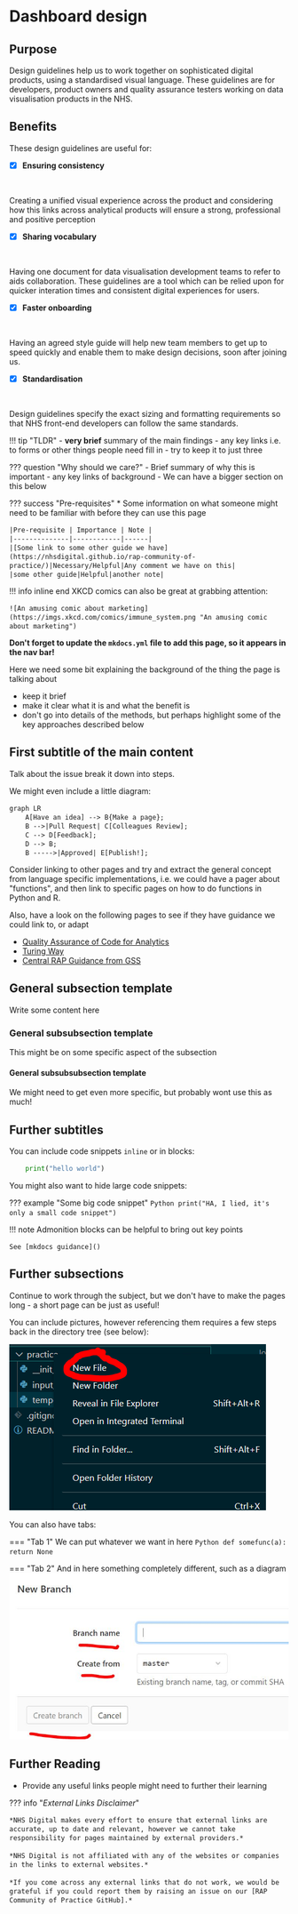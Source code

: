 # Dashboard design

## Purpose

Design guidelines help us to work together on sophisticated digital products, using a standardised visual language. 
These guidelines are for developers, product owners and quality assurance testers working on data visualisation products in the NHS.

## Benefits

These design guidelines are useful for:

- [x] **Ensuring consistency**
<br>
<p>Creating a unified visual experience across the product and considering how this links across analytical products will ensure a strong, professional and positive perception</p>

- [x] **Sharing vocabulary**
<br>
<p>Having one document for data visualisation development teams to refer to aids collaboration. These guidelines are a tool which can be relied upon for quicker interation times and consistent digital experiences for users.</p>

- [x] **Faster onboarding**
<br>
<p>Having an agreed style guide will help new team members to get up to speed quickly and enable them to make design decisions, soon after joining us.</p>

- [x] **Standardisation**
<br>
<p>Design guidelines specify the exact sizing and formatting requirements so that NHS front-end developers can follow the same standards.</p>

!!! tip "TLDR"
    - **very brief** summary of the main findings
    - any key links i.e. to forms or other things people need fill in
    - try to keep it to just three

??? question "Why should we care?"
    - Brief summary of why this is important
    - any key links of background
    - We can have a bigger section on this below

??? success "Pre-requisites"
    * Some information on what someone might need to be familiar with before they can use this page

    |Pre-requisite | Importance | Note |
    |--------------|------------|------|
    |[Some link to some other guide we have](https://nhsdigital.github.io/rap-community-of-practice/)|Necessary/Helpful|Any comment we have on this|
    |some other guide|Helpful|another note|

!!! info inline end
    XKCD comics can also be great at grabbing attention:

    ![An amusing comic about marketing](https://imgs.xkcd.com/comics/immune_system.png "An amusing comic about marketing")

**Don't forget to update the `mkdocs.yml` file to add this page, so it appears in the nav bar!**

Here we need some bit explaining the background of the thing the page is talking about

- keep it brief
- make it clear what it is and what the benefit is
- don't go into details of the methods, but perhaps highlight some of the key approaches described below

## First subtitle of the main content

Talk about the issue  break it down into steps.

We might even include a little diagram:

```mermaid
graph LR
    A[Have an idea] --> B{Make a page};
    B -->|Pull Request| C[Colleagues Review];
    C --> D[Feedback];
    D --> B;
    B ----->|Approved| E[Publish!];
```

Consider linking to other pages and try and extract the general concept from language specific implementations, i.e. we could have a pager about "functions", and then link to specific pages on how to do functions in Python and R.

Also, have a look on the following pages to see if they have guidance we could link to, or adapt
- [Quality Assurance of Code for Analytics](https://best-practice-and-impact.github.io/qa-of-code-guidance/intro.html)
- [Turing Way](https://the-turing-way.netlify.app/welcome.html)
- [Central RAP Guidance from GSS](https://analysisfunction.civilservice.gov.uk/support/reproducible-analytical-pipelines/)

## General subsection template

Write some content here

### General subsubsection template

This might be on some specific aspect of the subsection

#### General subsubsubsection template

We might need to get even more specific, but probably wont use this as much!

## Further subtitles

You can include code snippets `inline` or in blocks:

```Python
    print("hello world")
```

You might also want to hide large code snippets:

??? example "Some big code snippet"
    ```Python
    print("HA, I lied, it's only a small code snippet")
    ```

!!! note
    Admonition blocks can be helpful to bring out key points

    See [mkdocs guidance]()

## Further subsections

Continue to work through the subject, but we don't have to make the pages long -  a short page can be just as useful!

You can include pictures, however referencing them requires a few steps back in the directory tree (see below):

![image-alt-text](images/add_file.PNG "Some random picture")

You can also have tabs:

=== "Tab 1"
    We can put whatever we want in here
    ```Python
        def somefunc(a):
            return None
    ```

=== "Tab 2"
    And in here something completely different, such as a diagram
    ![alt text](images/branch_info.JPG "Some random picture")

## Further Reading

- Provide any useful links people might need to further their learning

??? info "_External Links Disclaimer_"

    *NHS Digital makes every effort to ensure that external links are accurate, up to date and relevant, however we cannot take responsibility for pages maintained by external providers.*

    *NHS Digital is not affiliated with any of the websites or companies in the links to external websites.*

    *If you come across any external links that do not work, we would be grateful if you could report them by raising an issue on our [RAP Community of Practice GitHub].*